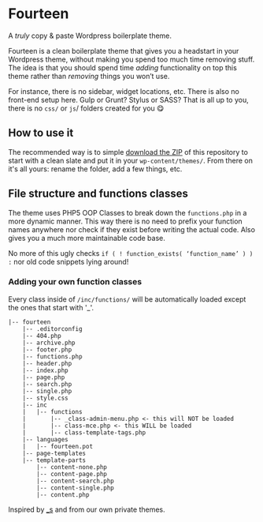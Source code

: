 # Fourteen
A _truly_ copy & paste Wordpress boilerplate theme.

Fourteen is a clean boilerplate theme that gives you a headstart in your Wordpress theme, without making you spend too much time removing stuff. 
The idea is that you should spend time _adding_ functionality on top this theme rather than _removing_ things you won’t use.

For instance, there is no sidebar, widget locations, etc. There is also no front-end setup here. Gulp or Grunt? Stylus or SASS? That is all up to you, there is no `css/` or `js`/ folders created for you :yum:

## How to use it
The recommended way is to simple [download the ZIP](https://github.com/14islands/fourteen/archive/master.zip) of this repository to start with a clean slate and put it in your `wp-content/themes/`. From there on it's all yours: rename the folder, add a few things, etc. 

## File structure and functions classes

The theme uses PHP5 OOP Classes to break down the `functions.php` in a more dynamic manner. 
This way there is no need to prefix your function names anywhere nor check if they exist before writing the actual code.
Also gives you a much more maintainable code base.

No more of this ugly checks `if ( ! function_exists( ‘function_name’ ) ) :` nor old code snippets lying around!

### Adding your own function classes
Every class inside of `/inc/functions/` will be automatically loaded except the ones that start with '_'.

```
|-- fourteen
    |-- .editorconfig
    |-- 404.php
    |-- archive.php
    |-- footer.php
    |-- functions.php
    |-- header.php
    |-- index.php
    |-- page.php
    |-- search.php
    |-- single.php
    |-- style.css
    |-- inc
    |   |-- functions
    |       |-- _class-admin-menu.php <- this will NOT be loaded
    |       |-- class-mce.php <- this WILL be loaded
    |       |-- class-template-tags.php
    |-- languages
    |   |-- fourteen.pot
    |-- page-templates
    |-- template-parts
        |-- content-none.php
        |-- content-page.php
        |-- content-search.php
        |-- content-single.php
        |-- content.php
```
Inspired by [_s](https://github.com/Automattic/_s) and from our own private themes.
